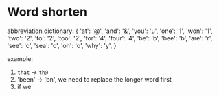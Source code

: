 # Word shorten

abbreviation dictionary:
{
'at': '@',
'and': '&',
'you': 'u',
'one': '1',
'won': '1',
'two': '2',
'to': '2',
'too': '2',
'for': '4',
'four': '4',
'be': 'b',
'bee': 'b',
'are': 'r',
'see': 'c',
'sea': 'c',
'oh': 'o',
'why': 'y',
}

example:

1. `that` -> `th@`
2. 'been' -> 'bn', we need to replace the longer word first
3. if we
